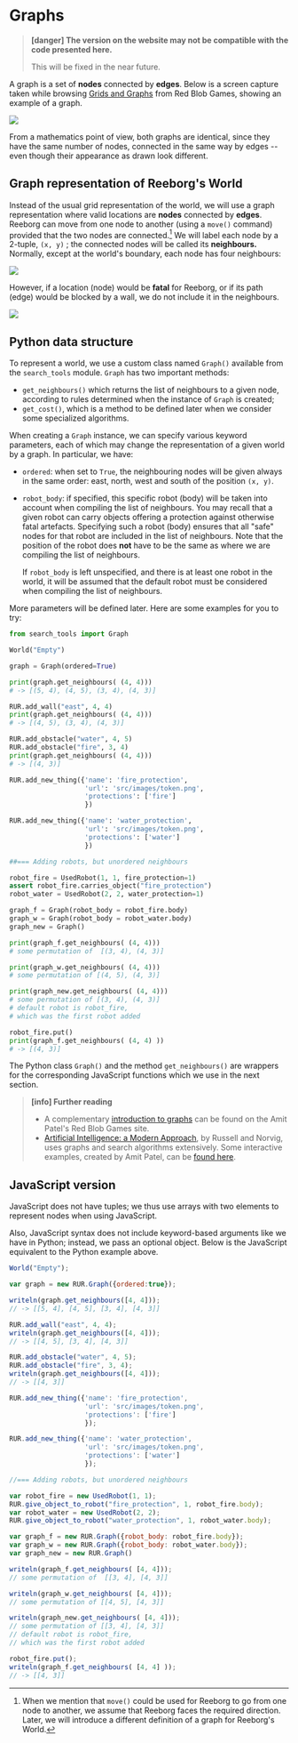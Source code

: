 # Graphs

> **\[danger\] The version on the website may not be compatible with the code presented here.**
>
> This will be fixed in the near future.

A graph is a set of **nodes** connected by **edges**. Below is a screen capture taken while browsing [Grids and Graphs](http://www.redblobgames.com/pathfinding/grids/graphs.html) from Red Blob Games, showing an example of a graph.

![](/assets/graph.gif)

From a mathematics point of view, both graphs are identical, since they have the same number of nodes, connected in the same way by edges -- even though their appearance as drawn look different.

## Graph representation of Reeborg's World

Instead of the usual grid representation of the world, we will use a graph representation where valid locations are **nodes** connected by **edges**. Reeborg can move from one node to another \(using a `move()` command\) provided that the two nodes are connected.[^1] We will label each node by a 2-tuple, `(x, y)` ; the connected nodes will be called its **neighbours.** Normally, except at the world's boundary, each node has four neighbours:

![](/assets/graph1.png)

However, if a location \(node\) would be **fatal** for Reeborg, or if its path \(edge\) would be blocked by a wall, we do not include it in the neighbours.

![](/assets/graph2.png)

## Python data structure

To represent a world, we use a custom class named `Graph()` available from the `search_tools` module. `Graph` has two important methods:

* `get_neighbours()` which returns the list of neighbours to a given node, according to rules determined when the instance of `Graph` is created;
* `get_cost()`, which is a method to be defined later when we consider some specialized algorithms.

When creating a `Graph` instance, we can specify various keyword parameters, each of which may change the representation of a given world by a graph. In particular, we have:

* `ordered`: when set to `True`, the neighbouring nodes will be given always in the same order: east, north, west and south of the position `(x, y)`.

* `robot_body`: if specified, this specific robot \(body\) will be taken into account when compiling the list of neighbours. You may recall that a given robot can carry objects offering a protection against otherwise fatal artefacts. Specifying such a robot \(body\) ensures that all "safe" nodes for that robot are included in the list of neighbours. Note that the position of the robot does **not** have to be the same as where we are compiling the list of neighbours.

  If `robot_body` is left unspecified, and there is at least one robot in the world, it will be assumed that the default robot must be considered when compiling the list of neighbours.

More parameters will be defined later. Here are some examples for you to try:

```py
from search_tools import Graph

World("Empty")

graph = Graph(ordered=True)

print(graph.get_neighbours( (4, 4)))
# -> [(5, 4), (4, 5), (3, 4), (4, 3)]

RUR.add_wall("east", 4, 4)
print(graph.get_neighbours( (4, 4)))
# -> [(4, 5), (3, 4), (4, 3)]

RUR.add_obstacle("water", 4, 5)
RUR.add_obstacle("fire", 3, 4)
print(graph.get_neighbours( (4, 4)))
# -> [(4, 3)]

RUR.add_new_thing({'name': 'fire_protection',
                   'url': 'src/images/token.png',
                   'protections': ['fire']
                   })

RUR.add_new_thing({'name': 'water_protection',
                   'url': 'src/images/token.png',
                   'protections': ['water']
                   })

##=== Adding robots, but unordered neighbours

robot_fire = UsedRobot(1, 1, fire_protection=1)
assert robot_fire.carries_object("fire_protection")
robot_water = UsedRobot(2, 2, water_protection=1)

graph_f = Graph(robot_body = robot_fire.body)
graph_w = Graph(robot_body = robot_water.body)
graph_new = Graph()

print(graph_f.get_neighbours( (4, 4)))
# some permutation of  [(3, 4), (4, 3)]

print(graph_w.get_neighbours( (4, 4)))
# some permutation of [(4, 5), (4, 3)]

print(graph_new.get_neighbours( (4, 4)))
# some permutation of [(3, 4), (4, 3)]
# default robot is robot_fire,
# which was the first robot added

robot_fire.put()
print(graph_f.get_neighbours( (4, 4) ))
# -> [(4, 3)]
```

The Python class `Graph()` and the method `get_neighbours()` are wrappers for the corresponding JavaScript functions which we use in the next section.

> **\[info\] Further reading**
>
> * A complementary [introduction to graphs](http://www.redblobgames.com/pathfinding/grids/graphs.html) can be found on the Amit Patel's Red Blob Games site.
> * [Artificial Intelligence: a Modern Approach](http://aima.cs.berkeley.edu/), by Russell and Norvig, uses graphs and search algorithms extensively. Some interactive examples, created by Amit Patel, can be [found here](http://aimacode.github.io/aima-javascript/3-Solving-Problems-By-Searching/).

## JavaScript version

JavaScript does not have tuples; we thus use arrays with two elements to represent nodes when using JavaScript.

Also, JavaScript syntax does not include keyword-based arguments like we have in Python; instead, we pass an optional object.  Below is the JavaScript equivalent to the Python example above.

```js
World("Empty");

var graph = new RUR.Graph({ordered:true});

writeln(graph.get_neighbours([4, 4]));
// -> [[5, 4], [4, 5], [3, 4], [4, 3]]

RUR.add_wall("east", 4, 4);
writeln(graph.get_neighbours([4, 4]));
// -> [[4, 5], [3, 4], [4, 3]]

RUR.add_obstacle("water", 4, 5);
RUR.add_obstacle("fire", 3, 4);
writeln(graph.get_neighbours([4, 4]));
// -> [[4, 3]]

RUR.add_new_thing({'name': 'fire_protection',
                   'url': 'src/images/token.png',
                   'protections': ['fire']
                   });

RUR.add_new_thing({'name': 'water_protection',
                   'url': 'src/images/token.png',
                   'protections': ['water']
                   });

//=== Adding robots, but unordered neighbours

var robot_fire = new UsedRobot(1, 1);
RUR.give_object_to_robot("fire_protection", 1, robot_fire.body);
var robot_water = new UsedRobot(2, 2);
RUR.give_object_to_robot("water_protection", 1, robot_water.body);

var graph_f = new RUR.Graph({robot_body: robot_fire.body});
var graph_w = new RUR.Graph({robot_body: robot_water.body});
var graph_new = new RUR.Graph()

writeln(graph_f.get_neighbours( [4, 4]));
// some permutation of  [[3, 4], [4, 3]]

writeln(graph_w.get_neighbours( [4, 4]));
// some permutation of [[4, 5], [4, 3]]

writeln(graph_new.get_neighbours( [4, 4]));
// some permutation of [[3, 4], [4, 3]]
// default robot is robot_fire,
// which was the first robot added

robot_fire.put();
writeln(graph_f.get_neighbours( [4, 4] ));
// -> [[4, 3]]
```

[^1]: When we mention that `move()` could be used for Reeborg to go from one node to another, we assume that Reeborg faces the required direction.  Later, we will introduce a different definition of a graph for Reeborg's World.

